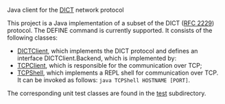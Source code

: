 Java client for the [DICT](https://en.wikipedia.org/wiki/DICT) network protocol

This project is a Java implementation of a subset of the DICT 
([RFC 2229](https://www.rfc-editor.org/rfc/rfc2229.html)) protocol. The DEFINE command
is currently supported. It consists of the following  classes:

- [DICTClient](src/DICTClient.java), which implements the DICT protocol and defines an
  interface DICTClient.Backend, which is implemented by:
- [TCPClient](src/TCPClient.java), which is responsible for the communication over TCP;
- [TCPShell](src/TCPClient.java), which implements a REPL shell for communication over
  TCP. It can be invoked as follows: `java TCPShell HOSTNAME [PORT]`.

The corresponding unit test classes are found in the [test](test) subdirectory.
